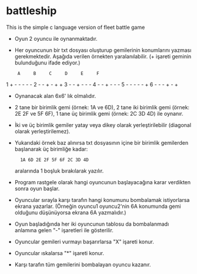 # battleship
This is the simple c language version of fleet battle game 

* Oyun 2 oyuncu ile oynanmaktadır.
* Her oyuncunun bir txt dosyası oluşturup gemilerinin konumlarını yazması gerekmektedir. Aşağıda verilen örnekten yaralanılabilir.
        (+ işareti geminin bulunduğunu ifade ediyor.)

       A     B     C     D     E     F
1      +     -     -     -     -     -
2      -     -     +     -     +     +
3      -     -     +     -     -     -
4      -     -     +     -     -     -
5      -     -     -     -     -     +
6      -     -     -     +     -     +

* Oynanacak alan 6x6' lık olmalıdır.
* 2 tane bir birimlik gemi (örnek: 1A ve 6D),
  2 tane iki birimlik gemi (örnek: 2E 2F ve 5F 6F),
  1 tane üç birimlik gemi (örnek: 2C 3D 4D) ile oynanır.

* İki ve üç birimlik gemiler yatay veya dikey olarak yerleştirilebilir (diagonal olarak yerleştirilemez). 

* Yukarıdaki örnek baz alınırsa txt dosyasının içine bir birimlik gemilerden başlanarak üç birimliğe kadar:
        
        1A 6D 2E 2F 5F 6F 2C 3D 4D
  
  aralarında 1 boşluk bırakılarak yazılır.

* Program rastgele olarak hangi oyuncunun başlayacağına karar verdikten sonra oyun başlar.
* Oyuncular sırayla karşı tarafın hangi konumunu bombalamak istiyorlarsa ekrana yazarlar.
        (Örneğin oyuncu1 oyuncu2'nin 6A konumunda gemi olduğunu düşünüyorsa ekrana 6A yazmalıdır.)

* Oyun başladığında her iki oyuncunun tablosu da bombalanmadı anlamına gelen "-" işaretleri ile gösterilir. 
* Oyuncular gemileri vurmayı başarırlarsa "X" işareti konur.
* Oyuncular ıskalarsa "*" işareti konur.

* Karşı tarafın tüm gemilerini bombalayan oyuncu kazanır.